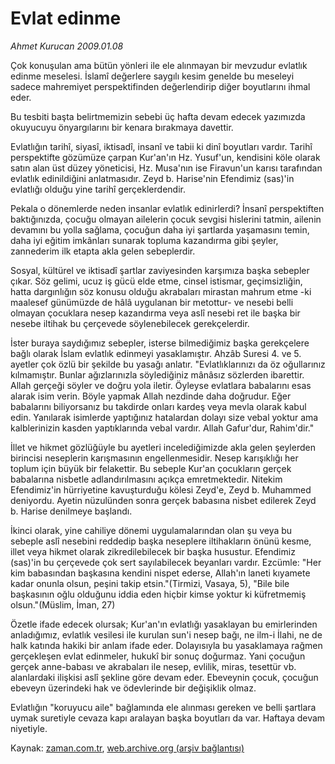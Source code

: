 # Evlat edinme

*Ahmet Kurucan 2009.01.08*

<tr><td class="metin" colspan="2" style="padding-top: 20px; padding-left: 5px; padding-right: 10px;">Çok konuşulan ama bütün yönleri ile ele alınmayan bir mevzudur evlatlık edinme meselesi. İslamî değerlere saygılı kesim genelde bu meseleyi sadece mahremiyet perspektifinden değerlendirip diğer boyutlarını ihmal eder.</td></tr><tr><td class="metin" colspan="2" style="padding-top: 20px; padding-left: 5px; padding-right: 10px;"><p>Bu tesbiti başta belirtmemizin sebebi üç hafta devam edecek yazımızda okuyucuyu önyargılarını bir kenara bırakmaya davettir. 
<p> Evlatlığın tarihî, siyasî, iktisadî, insanî ve tabii ki dinî boyutları vardır. Tarihî perspektifte gözümüze çarpan Kur'an'ın Hz. Yusuf'un, kendisini köle olarak satın alan üst düzey yöneticisi, Hz. Musa'nın ise Firavun'un karısı tarafından evlatlık edinildiğini anlatmasıdır. Zeyd b. Harise'nin Efendimiz (sas)'in evlatlığı olduğu yine tarihî gerçeklerdendir.
<p> Pekala o dönemlerde neden insanlar evlatlık edinirlerdi? İnsanî perspektiften baktığınızda, çocuğu olmayan ailelerin çocuk sevgisi hislerini tatmin, ailenin devamını bu yolla sağlama, çocuğun daha iyi şartlarda yaşamasını temin, daha iyi eğitim imkânları sunarak topluma kazandırma gibi şeyler, zannederim ilk etapta akla gelen sebeplerdir. 
<p> Sosyal, kültürel ve iktisadî şartlar zaviyesinden karşımıza başka sebepler çıkar. Söz gelimi, ucuz iş gücü elde etme, cinsel istismar, geçimsizliğin, hatta dargınlığın söz konusu olduğu akrabaları mirastan mahrum etme -ki maalesef günümüzde de hâlâ uygulanan bir metottur- ve nesebi belli olmayan çocuklara nesep kazandırma veya aslî nesebi ret ile başka bir nesebe iltihak bu çerçevede söylenebilecek gerekçelerdir. 
<p> İster buraya saydığımız sebepler, isterse bilmediğimiz başka gerekçelere bağlı olarak İslam evlatlık edinmeyi yasaklamıştır. Ahzâb Suresi 4. ve 5. ayetler çok özlü bir şekilde bu yasağı anlatır. "Evlatlıklarınızı da öz oğullarınız kılmamıştır. Bunlar ağızlarınızla söylediğiniz mânâsız sözlerden ibarettir. Allah gerçeği söyler ve doğru yola iletir. Öyleyse evlatlara babalarını esas alarak isim verin. Böyle yapmak Allah nezdinde daha doğrudur. Eğer babalarını biliyorsanız bu takdirde onları kardeş veya mevla olarak kabul edin. Yanılarak isimlerde yaptığınız hatalardan dolayı size vebal yoktur ama kalblerinizin kasden yaptıklarında vebal vardır. Allah Gafur'dur, Rahim'dir." 
<p> İllet ve hikmet gözlüğüyle bu ayetleri incelediğimizde akla gelen şeylerden birincisi neseplerin karışmasının engellenmesidir. Nesep karışıklığı her toplum için büyük bir felakettir. Bu sebeple Kur'an çocukların gerçek babalarına nisbetle adlandırılmasını açıkça emretmektedir. Nitekim Efendimiz'in hürriyetine kavuşturduğu kölesi Zeyd'e, Zeyd b. Muhammed deniyordu. Ayetin nüzulünden sonra gerçek babasına nisbet edilerek Zeyd b. Harise denilmeye başlandı. 
<p> İkinci olarak, yine cahiliye dönemi uygulamalarından olan şu veya bu sebeple aslî nesebini reddedip başka neseplere iltihakların önünü kesme, illet veya hikmet olarak zikredilebilecek bir başka husustur. Efendimiz (sas)'in bu çerçevede çok sert sayılabilecek beyanları vardır. Ezcümle: "Her kim babasından başkasına kendini nispet ederse, Allah'ın laneti kıyamete kadar onunla olsun, peşini takip etsin."(Tirmizi, Vasaya, 5), "Bile bile başkasının oğlu olduğunu iddia eden hiçbir kimse yoktur ki küfretmemiş olsun."(Müslim, İman, 27)
<p> Özetle ifade edecek olursak; Kur'an'ın evlatlığı yasaklayan bu emirlerinden anladığımız, evlatlık vesilesi ile kurulan sun'i nesep bağı, ne ilm-i İlahi, ne de halk katında hakiki bir anlam ifade eder. Dolayısıyla bu yasaklamaya rağmen gerçekleşen evlat edinmeler, hukukî bir sonuç doğurmaz. Yani çocuğun gerçek anne-babası ve akrabaları ile nesep, evlilik, miras, tesettür vb. alanlardaki ilişkisi aslî şekline göre devam eder. Ebeveynin çocuk, çocuğun ebeveyn üzerindeki hak ve ödevlerinde bir değişiklik olmaz. 
<p> Evlatlığın "koruyucu aile" bağlamında ele alınması gereken ve belli şartlara uymak suretiyle cevaza kapı aralayan başka boyutları da var. Haftaya devam niyetiyle. <br/></p></p></p></p></p></p></p></p></p></td></tr>

Kaynak: [zaman.com.tr](http://zaman.com.tr/yazar.do?yazino=800879), [web.archive.org (arşiv bağlantısı)](http://web.archive.org/web/20090201033554/http://zaman.com.tr:80/yazar.do?yazino=800879)
